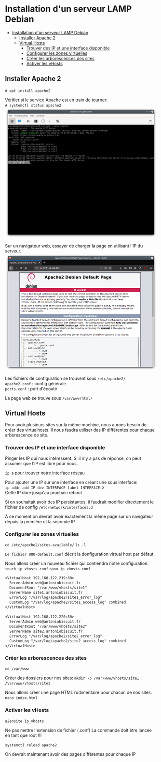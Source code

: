 # Installation d'un serveur LAMP Debian

- [Installation d'un serveur LAMP Debian](#installation-dun-serveur-lamp-debian)
  - [Installer Apache 2](#installer-apache-2)
  - [Virtual Hosts](#virtual-hosts)
    - [Trouver des IP et une interface disponible](#trouver-des-ip-et-une-interface-disponible)
    - [Configurer les zones virtuelles](#configurer-les-zones-virtuelles)
    - [Créer les arborescences des sites](#créer-les-arborescences-des-sites)
    - [Activer les vHosts](#activer-les-vhosts)


## Installer Apache 2
`# apt install apache2`

Vérifier si le service Apache est en train de tourner:  
`# systemctl status apache2`
![2](2.png)

Sur un navigateur web, essayer de charger la page en utilisant l'IP du serveur.
![9](9.png)

Les fichiers de configuration se trouvent sous `/etc/apache2/`  
`apache2.conf` : config générale  
`ports.conf` : port d'écoute  

La page web se trouve sous `/var/www/html/`

## Virtual Hosts
Pour avoir plusieurs sites sur la même machine, nous aurons besoin de créer des virtualhosts. Il nous faudra utiliser des IP différentes pour chaque arborescence de site.

### Trouver des IP et une interface disponible


Pinger les IP qui nous intéressent. Si il n'y a pas de réponse, on peut assumer que l'IP est libre pour nous.

`ip a` pour trouver notre interface réseau

Pour ajouter une IP sur une interface en créant une sous interface:  
`ip addr add IP dev INTERFACE label INTERFACE:X`  
Cette IP dure jusqu'au prochain reboot

Si on souhaitait avoir des IP persistantes, il faudrait modifier directement le fichier de config `/etc/network/interfaces.d`

À ce moment on devrait avoir exactement la même page sur un navigateur depuis la première et la seconde IP

### Configurer les zones virtuelles
`cd /etc/apache2/sites-available/`
`ls -l`

`Le fichier 000-default.conf` décrit la donfiguration virtual host par défaut.

Nous allons créer un nouveau fichier qui contiendra notre configuration:
`touch ip_vhosts.conf`
`nano ip_vhosts.conf`

```
<VirtualHost 192.168.122.219:80>
  ServerAdmin web@antoniobiscuit.fr
  DocumentRoot "/var/www/vhosts/site1"
  ServerName site1.antoniobiscuit.fr
  ErrorLog "/var/log/apache2/site1_error_log"
  CustomLog "/var/log/apache2/site1_access_log" combined
</VirtualHost>

<VirtualHost 192.168.122.220:80>
  ServerAdmin web@antoniobiscuit.fr
  DocumentRoot "/var/www/vhosts/site2"
  ServerName site2.antoniobiscuit.fr
  ErrorLog "/var/log/apache2/site2_error_log"
  CustomLog "/var/log/apache2/site2_access_log" combined
</VirtualHost>
```

### Créer les arborescences des sites

`cd /var/www`

Créer des dossiers pour nos sites:
`mkdir -p /var/www/vhosts/site1 /var/www/vhosts/site2`

Nous allons créer une page HTML rudimentaire pour chacun de nos sites:
`nano index.html`

### Activer les vHosts

`a2ensite ip_vhosts`

Ne pas mettre l'extension de fichier (.conf)
La commande doit être lancée en tant que root !!!

`systemctl reload apache2`

On devrait maintenant avoir des pages différentes pour chaque IP